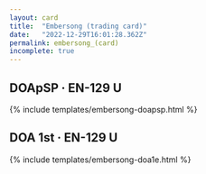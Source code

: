 ```yaml
---
layout: card
title:  "Embersong (trading card)"
date:   "2022-12-29T16:01:28.362Z"
permalink: embersong_(card)
incomplete: true
---
```


## DOApSP &middot; EN-129 U

{% include templates/embersong-doapsp.html %}


## DOA 1st &middot; EN-129 U

{% include templates/embersong-doa1e.html %}
